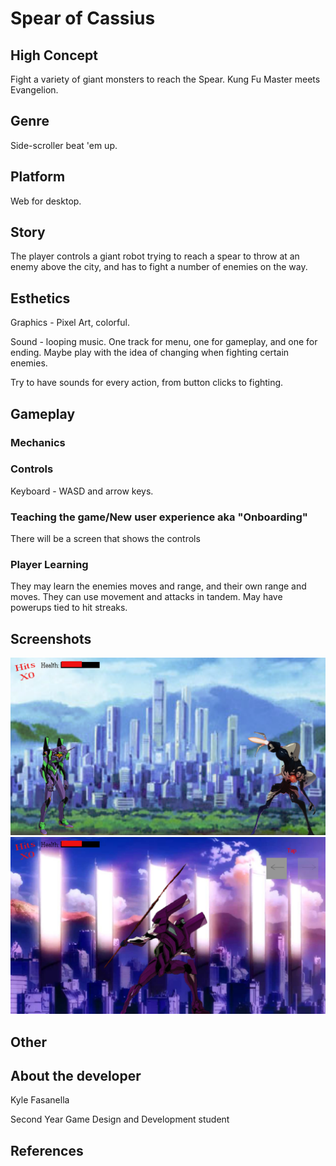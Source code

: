 # Spear of Cassius

## High Concept
Fight a variety of giant monsters to reach the Spear. Kung Fu Master meets Evangelion.

## Genre
Side-scroller beat 'em up.

## Platform
Web for desktop.

## Story
The player controls a giant robot trying to reach a spear to throw at an enemy above the city, and has to fight a number of enemies on the way. 

## Esthetics
Graphics - Pixel Art, colorful.

Sound - looping music. One track for menu, one for gameplay, and one for ending. Maybe play with the idea of changing when fighting certain enemies.

Try to have sounds for every action, from button clicks to fighting. 

## Gameplay
### Mechanics


### Controls
Keyboard - WASD and arrow keys.

### Teaching the game/New user experience aka "Onboarding"
There will be a screen that shows the controls
 
### Player Learning
They may learn the enemies moves and range, and their own range and moves. They can use movement and attacks in tandem. May have powerups tied to hit streaks.

## Screenshots
![concept1](https://github.com/fasky/IGME-230/blob/master/concept1.png "Concept")
![concept2](https://github.com/fasky/IGME-230/blob/master/concept2.png "Concept2")

## Other


## About the developer
Kyle Fasanella

Second Year Game Design and Development student

## References
